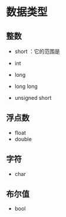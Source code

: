 # 数据类型
##  整数
- short ：它的范围是 
- int 
    
- long 
- long long 
- unsigned short
 
## 浮点数    
- float 
- double 
 
## 字符      
- char
       
## 布尔值 
- bool

